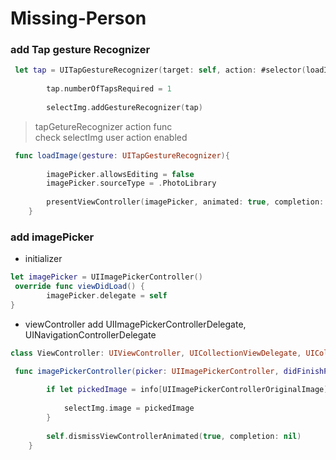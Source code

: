 # Missing-Person

### add Tap gesture Recognizer 

```swift
 let tap = UITapGestureRecognizer(target: self, action: #selector(loadImage(_:)))
        
        tap.numberOfTapsRequired = 1
        
        selectImg.addGestureRecognizer(tap)
```

> tapGetureRecognizer action func  <br>
  check selectImg user action enabled

```swift
 func loadImage(gesture: UITapGestureRecognizer){
        
        imagePicker.allowsEditing = false
        imagePicker.sourceType = .PhotoLibrary
        
        presentViewController(imagePicker, animated: true, completion: nil)
    }
```

### add imagePicker 

* initializer 
```swift
let imagePicker = UIImagePickerController()
 override func viewDidLoad() {
        imagePicker.delegate = self
}
```

* viewController add  UIImagePickerControllerDelegate, UINavigationControllerDelegate 
```swift
class ViewController: UIViewController, UICollectionViewDelegate, UICollectionViewDataSource,UIImagePickerControllerDelegate, UINavigationControllerDelegate
```


```swift
 func imagePickerController(picker: UIImagePickerController, didFinishPickingMediaWithInfo info: [String : AnyObject]) {
        
        if let pickedImage = info[UIImagePickerControllerOriginalImage] as? UIImage {
            
            selectImg.image = pickedImage
        }
        
        self.dismissViewControllerAnimated(true, completion: nil)
    }
```




